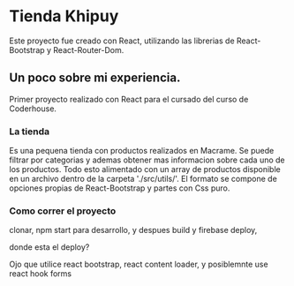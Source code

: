 # Tienda Khipuy

Este proyecto fue creado con React, utilizando las librerias de React-Bootstrap y React-Router-Dom.

## Un poco sobre mi experiencia.

Primer proyecto realizado con React para el cursado del curso de Coderhouse.

### La tienda

Es una pequena tienda con productos realizados en Macrame. Se puede filtrar por categorias y ademas obtener mas informacion sobre cada uno de los productos. Todo esto alimentado con un array de productos disponible en un archivo dentro de la carpeta './src/utils/'. El formato se compone de opciones propias de React-Bootstrap y partes con Css puro.

### Como correr el proyecto

 clonar, npm start para desarrollo, y despues build y  firebase deploy, 

 donde esta el deploy?

 Ojo que utilice react bootstrap, react content loader, y posiblemnte use react hook forms
